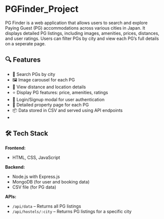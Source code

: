 # PGFinder_Project
PG Finder is a web application that allows users to search and explore Paying Guest (PG) accommodations across various cities in Japan. It displays detailed PG listings, including images, amenities, prices, distances, and user ratings. Users can filter PGs by city and view each PG’s full details on a seperate page.
<br>
## 🔍 Features

- 🌆 Search PGs by city
- 🖼️ Image carousel for each PG
- 📍 View distance and location details
- ⭐ Display PG features: price, amenities, ratings
- 🔐 Login/Signup modal for user authentication
- 📄 Detailed property page for each PG
- 📦 Data stored in CSV and served using API endpoints
- <br>
## 🛠️ Tech Stack

**Frontend:**
- HTML, CSS, JavaScript

**Backend:**
- Node.js with Express.js
- MongoDB (for user and booking data)
- CSV file (for PG data)

**APIs:**
- `/api/data` – Returns all PG listings
- `/api/hostels/:city` – Returns PG listings for a specific city
